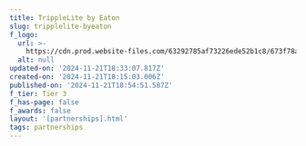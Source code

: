 ```yaml
---
title: TrippleLite by Eaton
slug: tripplelite-byeaton
f_logo:
  url: >-
    https://cdn.prod.website-files.com/63292785af73226ede52b1c8/673f78a6a8fa4e7ff4f46fe0_TrippleLite_byEaton%25201.svg
  alt: null
updated-on: '2024-11-21T18:33:07.817Z'
created-on: '2024-11-21T18:15:03.006Z'
published-on: '2024-11-21T18:54:51.587Z'
f_tier: Tier 3
f_has-page: false
f_awards: false
layout: '[partnerships].html'
tags: partnerships
---
```



